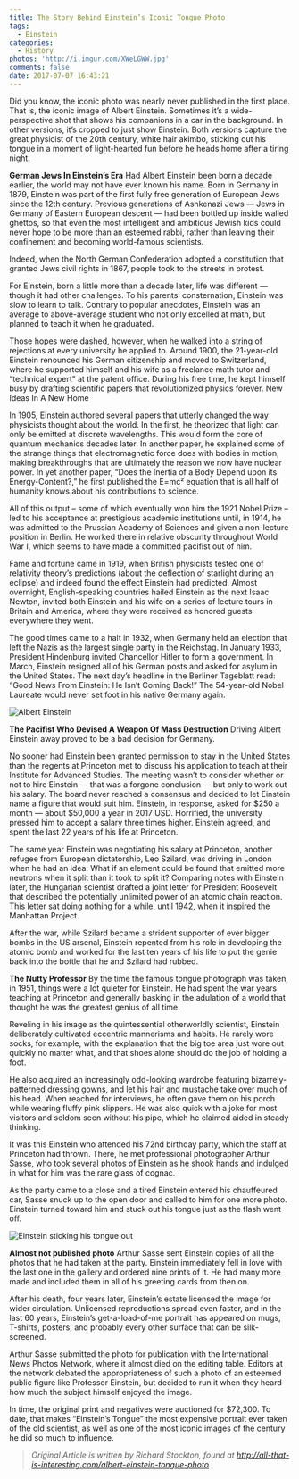 ```yaml
---
title: The Story Behind Einstein’s Iconic Tongue Photo
tags:
  - Einstein
categories:
  - History
photos: 'http://i.imgur.com/XWeLGWW.jpg'
comments: false
date: 2017-07-07 16:43:21
---
```


Did you know, the iconic photo was nearly never published in the first place.  That is, the iconic image of Albert Einstein.
Sometimes it’s a wide-perspective shot that shows his companions in a car in the background. In other versions, it’s cropped to just show Einstein. Both versions capture the great physicist of the 20th century, white hair akimbo, sticking out his tongue in a moment of light-hearted fun before he heads home after a tiring night.

<!-- more -->

**German Jews In Einstein’s Era**
Had Albert Einstein been born a decade earlier, the world may not have ever known his name. Born in Germany in 1879, Einstein was part of the first fully free generation of European Jews since the 12th century.
Previous generations of Ashkenazi Jews — Jews in Germany of Eastern European descent — had been bottled up inside walled ghettos, so that even the most intelligent and ambitious Jewish kids could never hope to be more than an esteemed rabbi, rather than leaving their confinement and becoming world-famous scientists.

Indeed, when the North German Confederation adopted a constitution that granted Jews civil rights in 1867, people took to the streets in protest.

For Einstein, born a little more than a decade later, life was different — though it had other challenges.
To his parents’ consternation, Einstein was slow to learn to talk. Contrary to popular anecdotes, Einstein was an average to above-average student who not only excelled at math, but planned to teach it when he graduated.

Those hopes were dashed, however, when he walked into a string of rejections at every university he applied to. Around 1900, the 21-year-old Einstein renounced his German citizenship and moved to Switzerland, where he supported himself and his wife as a freelance math tutor and “technical expert” at the patent office.
During his free time, he kept himself busy by drafting scientific papers that revolutionized physics forever.
New Ideas In A New Home

In 1905, Einstein authored several papers that utterly changed the way physicists thought about the world.
In the first, he theorized that light can only be emitted at discrete wavelengths. This would form the core of quantum mechanics decades later. In another paper, he explained some of the strange things that electromagnetic force does with bodies in motion, making breakthroughs that are ultimately the reason we now have nuclear power. In yet another paper, “Does the Inertia of a Body Depend upon its Energy-Content?,” he first published the E=mc² equation that is all half of humanity knows about his contributions to science.

All of this output – some of which eventually won him the 1921 Nobel Prize – led to his acceptance at prestigious academic institutions until, in 1914, he was admitted to the Prussian Academy of Sciences and given a non-lecture position in Berlin. He worked there in relative obscurity throughout World War I, which seems to have made a committed pacifist out of him.

Fame and fortune came in 1919, when British physicists tested one of relativity theory’s predictions (about the deflection of starlight during an eclipse) and indeed found the effect Einstein had predicted. Almost overnight, English-speaking countries hailed Einstein as the next Isaac Newton, invited both Einstein and his wife on a series of lecture tours in Britain and America, where they were received as honored guests everywhere they went.

The good times came to a halt in 1932, when Germany held an election that left the Nazis as the largest single party in the Reichstag. In January 1933, President Hindenburg invited Chancellor Hitler to form a government. In March, Einstein resigned all of his German posts and asked for asylum in the United States. The next day’s headline in the Berliner Tageblatt read: “Good News From Einstein: He Isn’t Coming Back!”
The 54-year-old Nobel Laureate would never set foot in his native Germany again.

![Albert Einstein](http://i.imgur.com/TU452Ws.jpg)

**The Pacifist Who Devised A Weapon Of Mass Destruction**
Driving Albert Einstein away proved to be a bad decision for Germany.

No sooner had Einstein been granted permission to stay in the United States than the regents at Princeton met to discuss his application to teach at their Institute for Advanced Studies. The meeting wasn’t to consider whether or not to hire Einstein — that was a forgone conclusion — but only to work out his salary.
The board never reached a consensus and decided to let Einstein name a figure that would suit him. Einstein, in response, asked for $250 a month — about $50,000 a year in 2017 USD. Horrified, the university pressed him to accept a salary three times higher. Einstein agreed, and spent the last 22 years of his life at Princeton.

The same year Einstein was negotiating his salary at Princeton, another refugee from European dictatorship, Leo Szilard, was driving in London when he had an idea: What if an element could be found that emitted more neutrons when it split than it took to split it?
Comparing notes with Einstein later, the Hungarian scientist drafted a joint letter for President Roosevelt that described the potentially unlimited power of an atomic chain reaction. This letter sat doing nothing for a while, until 1942, when it inspired the Manhattan Project.

After the war, while Szilard became a strident supporter of ever bigger bombs in the US arsenal, Einstein repented from his role in developing the atomic bomb and worked for the last ten years of his life to put the genie back into the bottle that he and Szilard had rubbed.

**The Nutty Professor**
By the time the famous tongue photograph was taken, in 1951, things were a lot quieter for Einstein. He had spent the war years teaching at Princeton and generally basking in the adulation of a world that thought he was the greatest genius of all time.

Reveling in his image as the quintessential otherworldly scientist, Einstein deliberately cultivated eccentric mannerisms and habits. He rarely wore socks, for example, with the explanation that the big toe area just wore out quickly no matter what, and that shoes alone should do the job of holding a foot.

He also acquired an increasingly odd-looking wardrobe featuring bizarrely-patterned dressing gowns, and let his hair and mustache take over much of his head. When reached for interviews, he often gave them on his porch while wearing fluffy pink slippers. He was also quick with a joke for most visitors and seldom seen without his pipe, which he claimed aided in steady thinking.

It was this Einstein who attended his 72nd birthday party, which the staff at Princeton had thrown. There, he met professional photographer Arthur Sasse, who took several photos of Einstein as he shook hands and indulged in what for him was the rare glass of cognac.

As the party came to a close and a tired Einstein entered his chauffeured car, Sasse snuck up to the open door and called to him for one more photo. Einstein turned toward him and stuck out his tongue just as the flash went off.

![Einstein sticking his tongue out](http://i.imgur.com/K5Ly6K2.jpg)

**Almost not published photo**
Arthur Sasse sent Einstein copies of all the photos that he had taken at the party. Einstein immediately fell in love with the last one in the gallery and ordered nine prints of it. He had many more made and included them in all of his greeting cards from then on.

After his death, four years later, Einstein’s estate licensed the image for wider circulation. Unlicensed reproductions spread even faster, and in the last 60 years, Einstein’s get-a-load-of-me portrait has appeared on mugs, T-shirts, posters, and probably every other surface that can be silk-screened.

Arthur Sasse submitted the photo for publication with the International News Photos Network, where it almost died on the editing table. Editors at the network debated the appropriateness of such a photo of an esteemed public figure like Professor Einstein, but decided to run it when they heard how much the subject himself enjoyed the image.

In time, the original print and negatives were auctioned for $72,300. To date, that makes “Einstein’s Tongue” the most expensive portrait ever taken of the old scientist, as well as one of the most iconic images of the century he did so much to influence.

> *Original Article is written by Richard Stockton, found at http://all-that-is-interesting.com/albert-einstein-tongue-photo*
